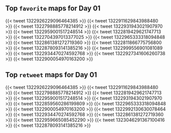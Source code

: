 ## Top `favorite` maps for Day 01
{{< tweet 1322926229096464385 >}}
{{< tweet 1322911629843988480 >}}
{{< tweet 1322798885778214912 >}}
{{< tweet 1322931943021907970 >}}
{{< tweet 1322959001517248514 >}}
{{< tweet 1322819429621747713 >}}
{{< tweet 1322704397013377025 >}}
{{< tweet 1322965333318094848 >}}
{{< tweet 1322861381272719360 >}}
{{< tweet 1322811866775756800 >}}
{{< tweet 1322878093141385216 >}}
{{< tweet 1322999556901081089 >}}
{{< tweet 1322934470274592768 >}}
{{< tweet 1322927341606260738 >}}
{{< tweet 1322900054970163200 >}}

## Top `retweet` maps for Day 01
{{< tweet 1322926229096464385 >}}
{{< tweet 1322911629843988480 >}}
{{< tweet 1322798885778214912 >}}
{{< tweet 1322819429621747713 >}}
{{< tweet 1322959001517248514 >}}
{{< tweet 1322931943021907970 >}}
{{< tweet 1322859560286199809 >}}
{{< tweet 1322965333318094848 >}}
{{< tweet 1322900054970163200 >}}
{{< tweet 1322992130630078464 >}}
{{< tweet 1322934470274592768 >}}
{{< tweet 1322861381272719360 >}}
{{< tweet 1322959665085452290 >}}
{{< tweet 1323046291367100416 >}}
{{< tweet 1322878093141385216 >}}